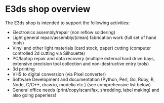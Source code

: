 # E3ds shop overview

The E3ds shop is intended to support the following activities:

- Electronics assembly/repair (non reflow soldering)
- Light general repair/assembly/(clean) fabrication work (full set of hand tools)
- Vinyl and other light materials (card stock, paper) cutting (computer controlled 2d cutting via Silhouette)
- PC/laptop repair and data recovery (multiple external hard drive bays, extensive precision tool collection and non-destructive entry tools)
- 3d printing
- VHS to digital conversion (via Pixel converter)
- Software Development and documentation (Python, Perl, Go, Ruby, R, Node, C/C++, draw.io, modelio etc.) (see comprehensive list below)
- General office needs (print/copy/scan/fax, shredding, label making) and also going paperless!